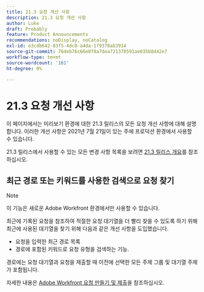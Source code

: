 ```yaml
---
title: 21.3 요청 개선 사항
description: 21.3 요청 개선 사항
author: Luke
draft: Probably
feature: Product Announcements
recommendations: noDisplay, noCatalog
exl-id: e3cdb642-83f5-4dc0-a4da-1f9378ab3914
source-git-commit: 76deb76c66e8f8a7dea721378591ae035b8d42e7
workflow-type: tm+mt
source-wordcount: '161'
ht-degree: 0%

---
```


# 21.3 요청 개선 사항

이 페이지에서는 미리보기 환경에 대한 21.3 릴리스의 모든 요청 개선 사항에 대해 설명합니다. 이러한 개선 사항은 2021년 7월 21일이 있는 주에 프로덕션 환경에서 사용할 수 있습니다.

21.3 릴리스에서 사용할 수 있는 모든 변경 사항 목록을 보려면 [21.3 릴리스 개요](../../../product-announcements/product-releases/21.3-release-activity/21-3-release-overview.md)를 참조하십시오.

## 최근 경로 또는 키워드를 사용한 검색으로 요청 찾기

>[!NOTE]
>
>이 기능은 새로운 Adobe Workfront 환경에서만 사용할 수 있습니다.

최근에 기록된 요청을 참조하여 적절한 요청 대기열을 더 빨리 찾을 수 있도록 하기 위해 최근에 사용된 대기열을 찾기 위해 다음과 같은 개선 사항을 도입했습니다.

* 요청을 입력한 최근 경로 목록
* 경로에 포함된 키워드로 요청 유형을 검색하는 기능.

경로에는 요청 대기열과 요청을 제출할 때 이전에 선택한 모든 주제 그룹 및 대기열 주제가 포함됩니다.

자세한 내용은 [Adobe Workfront 요청 만들기 및 제출](/help/quicksilver/manage-work/requests/create-requests/create-submit-requests.md)을 참조하십시오.

